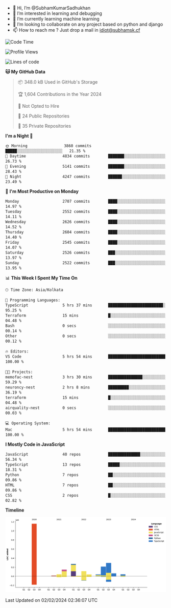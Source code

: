 - 👋 Hi, I’m @SubhamKumarSadhukhan
- 👀 I’m interested in learning and debugging
- 🌱 I’m currently learning machine learning
- 💞️ I’m looking to collaborate on any project based on python and django
- 📫 How to reach me ?
      Just drop a mail in idiot@subhamsk.cf

<!---
SubhamKumarSadhukhan/SubhamKumarSadhukhan is a ✨ special ✨ repository because its `README.md` (this file) appears on your GitHub profile.
You can click the Preview link to take a look at your changes.
--->


<!--START_SECTION:waka-->
![Code Time](http://img.shields.io/badge/Code%20Time-1%2C924%20hrs%208%20mins-blue)

![Profile Views](http://img.shields.io/badge/Profile%20Views-0-blue)

![Lines of code](https://img.shields.io/badge/From%20Hello%20World%20I%27ve%20Written-2.4%20million%20lines%20of%20code-blue)

**🐱 My GitHub Data** 

> 📦 348.0 kB Used in GitHub's Storage 
 > 
> 🏆 1,604 Contributions in the Year 2024
 > 
> 🚫 Not Opted to Hire
 > 
> 📜 24 Public Repositories 
 > 
> 🔑 35 Private Repositories 
 > 
**I'm a Night 🦉** 

```text
🌞 Morning                3860 commits        █████░░░░░░░░░░░░░░░░░░░░   21.35 % 
🌆 Daytime                4834 commits        ███████░░░░░░░░░░░░░░░░░░   26.73 % 
🌃 Evening                5141 commits        ███████░░░░░░░░░░░░░░░░░░   28.43 % 
🌙 Night                  4247 commits        ██████░░░░░░░░░░░░░░░░░░░   23.49 % 
```
📅 **I'm Most Productive on Monday** 

```text
Monday                   2707 commits        ████░░░░░░░░░░░░░░░░░░░░░   14.97 % 
Tuesday                  2552 commits        ████░░░░░░░░░░░░░░░░░░░░░   14.11 % 
Wednesday                2626 commits        ████░░░░░░░░░░░░░░░░░░░░░   14.52 % 
Thursday                 2604 commits        ████░░░░░░░░░░░░░░░░░░░░░   14.40 % 
Friday                   2545 commits        ████░░░░░░░░░░░░░░░░░░░░░   14.07 % 
Saturday                 2526 commits        ███░░░░░░░░░░░░░░░░░░░░░░   13.97 % 
Sunday                   2522 commits        ███░░░░░░░░░░░░░░░░░░░░░░   13.95 % 
```


📊 **This Week I Spent My Time On** 

```text
🕑︎ Time Zone: Asia/Kolkata

💬 Programming Languages: 
TypeScript               5 hrs 37 mins       ████████████████████████░   95.25 % 
Terraform                15 mins             █░░░░░░░░░░░░░░░░░░░░░░░░   04.48 % 
Bash                     0 secs              ░░░░░░░░░░░░░░░░░░░░░░░░░   00.14 % 
Other                    0 secs              ░░░░░░░░░░░░░░░░░░░░░░░░░   00.12 % 

🔥 Editors: 
VS Code                  5 hrs 54 mins       █████████████████████████   100.00 % 

🐱‍💻 Projects: 
memofac-nest             3 hrs 30 mins       ███████████████░░░░░░░░░░   59.29 % 
neuroncy-nest            2 hrs 8 mins        █████████░░░░░░░░░░░░░░░░   36.19 % 
terraform                15 mins             █░░░░░░░░░░░░░░░░░░░░░░░░   04.48 % 
airquality-nest          0 secs              ░░░░░░░░░░░░░░░░░░░░░░░░░   00.03 % 

💻 Operating System: 
Mac                      5 hrs 54 mins       █████████████████████████   100.00 % 
```

**I Mostly Code in JavaScript** 

```text
JavaScript               40 repos            ██████████████░░░░░░░░░░░   56.34 % 
TypeScript               13 repos            █████░░░░░░░░░░░░░░░░░░░░   18.31 % 
Python                   7 repos             ██░░░░░░░░░░░░░░░░░░░░░░░   09.86 % 
HTML                     7 repos             ██░░░░░░░░░░░░░░░░░░░░░░░   09.86 % 
CSS                      2 repos             █░░░░░░░░░░░░░░░░░░░░░░░░   02.82 % 
```



**Timeline**

![Lines of Code chart](https://raw.githubusercontent.com/SubhamKumarSadhukhan/SubhamKumarSadhukhan/main/assets/bar_graph.png)


 Last Updated on 02/02/2024 02:36:07 UTC
<!--END_SECTION:waka-->
